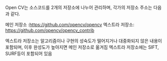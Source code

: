 Open CV는 소스코드를 2개의 저장소에 나누어 관리하며, 각가의 저장소 주소는 다음과 같다.

메인 저장소 :https://github.com/opencv/opencv
엑스트라 저장소: https://github.com/opencv/opencv_contrib


엑스트라 저장소는 알고리즘이나 구현의 성숙도가 떨어지거나 대중화되지 않은 내용이 포함되며, 이후 완성도가 높아지면 메인 저장소로 옮겨짐
엑스트라 저장소에는 SIFT, SURF등이 포함되어 있음
